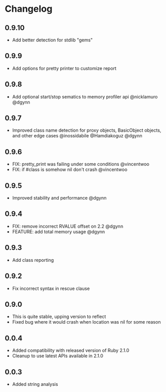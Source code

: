 # Changelog

## 0.9.10
- Add better detection for stdlib "gems"

## 0.9.9
- Add options for pretty printer to customize report

## 0.9.8
- Add optional start/stop sematics to memory profiler api @nicklamuro @dgynn

## 0.9.7
- Improved class name detection for proxy objects, BasicObject objects, and
 other edge cases @inossidabile @Hamdiakoguz @dgynn

## 0.9.6
- FIX: pretty_print was failing under some conditions @vincentwoo
- FIX: if #class is somehow nil don't crash @vincentwoo

## 0.9.5
- Improved stability and performance @dgynn

## 0.9.4
- FIX: remove incorrect RVALUE offset on 2.2  @dgynn
- FEATURE: add total memory usage @dgynn

## 0.9.3
- Add class reporting

## 0.9.2
- Fix incorrect syntax in rescue clause

## 0.9.0
- This is quite stable, upping version to reflect
- Fixed bug where it would crash when location was nil for some reason

## 0.0.4
- Added compatibility with released version of Ruby 2.1.0
- Cleanup to use latest APIs available in 2.1.0

## 0.0.3
- Added string analysis
